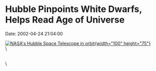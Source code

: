 Hubble Pinpoints White Dwarfs, Helps Read Age of Universe
=========================================================

Date: 2002-04-24 21:04:00

[![NASA\'s Hubble Space Telescope in
orbit](http://www.jpl.nasa.gov/images/wfpc/Hubble-16.jpg){width="100"
height="75"}](http://www.jpl.nasa.gov/news/&rn=news.xml&rst=6430)\
\

\
\
